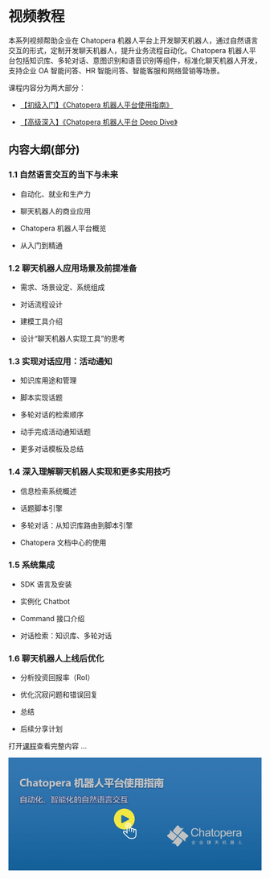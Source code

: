 # 视频教程

本系列视频帮助企业在 Chatopera 机器人平台上开发聊天机器人，通过自然语言交互的形式，定制开发聊天机器人，提升业务流程自动化。Chatopera 机器人平台包括知识库、多轮对话、意图识别和语音识别等组件，标准化聊天机器人开发，支持企业 OA 智能问答、HR 智能问答、智能客服和网络营销等场景。

课程内容分为两大部分：

* [【初级入门】《Chatopera 机器人平台使用指南》](https://www.bilibili.com/read/cv7526530)

* [【高级深入】《Chatopera 机器人平台 Deep Dive》](https://www.bilibili.com/video/BV1tz4y1S78k)

## 内容大纲(部分)

### 1.1 自然语言交互的当下与未来

* 自动化、就业和生产力

* 聊天机器人的商业应用

* Chatopera 机器人平台概览

* 从入门到精通

### 1.2 聊天机器人应用场景及前提准备

* 需求、场景设定、系统组成

* 对话流程设计

* 建模工具介绍

* 设计“聊天机器人实现工具”的思考

### 1.3 实现对话应用：活动通知

* 知识库用途和管理

* 脚本实现话题

* 多轮对话的检索顺序

* 动手完成活动通知话题

* 更多对话模板及总结

### 1.4 深入理解聊天机器人实现和更多实用技巧

* 信息检索系统概述

* 话题脚本引擎

* 多轮对话：从知识库路由到脚本引擎

* Chatopera 文档中心的使用

### 1.5 系统集成

* SDK 语言及安装

* 实例化 Chatbot

* Command 接口介绍

* 对话检索：知识库、多轮对话

### 1.6 聊天机器人上线后优化

* 分析投资回报率（RoI）

* 优化沉寂问题和错误回复

* 总结

* 后续分享计划

打开[课程](https://www.bilibili.com/read/cv7526530)查看完整内容 ...

<p align="center">
  <a href="https://www.bilibili.com/read/cv7526530" target="_blank">
      <img src="../../../images/products/platform/202009-bot-ke-1.jpg" width="800">
  </a>
</p>
